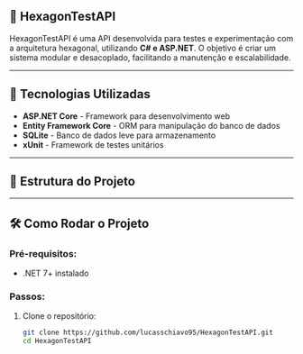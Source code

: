 ## 📌 HexagonTestAPI

HexagonTestAPI é uma API desenvolvida para testes e experimentação com a arquitetura hexagonal, 
utilizando **C# e ASP.NET**. 
O objetivo é criar um sistema modular e desacoplado, 
facilitando a manutenção e escalabilidade.

---

## 🚀 Tecnologias Utilizadas

- **ASP.NET Core** - Framework para desenvolvimento web
- **Entity Framework Core** - ORM para manipulação do banco de dados
- **SQLite** - Banco de dados leve para armazenamento
- **xUnit** - Framework de testes unitários

---

## 📂 Estrutura do Projeto


---

## 🛠️ Como Rodar o Projeto

### Pré-requisitos:
- .NET 7+ instalado

### Passos:
1. Clone o repositório:
   ```sh
   git clone https://github.com/lucasschiavo95/HexagonTestAPI.git
   cd HexagonTestAPI

